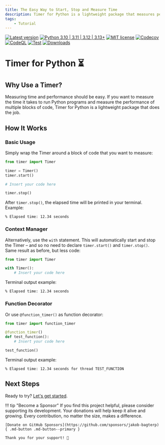 ```yaml
---
title: The Easy Way to Start, Stop and Measure Time
description: Timer for Python is a lightweight package that measures performance of your code. Get started in minutes with code examples for beginners and advanced users.
tags:
    - Tutorial
---
```


[![Latest version](https://img.shields.io/static/v1?label=version&message=0.8.0&color=yellowgreen)](https://github.com/jakob-bagterp/timer-for-python/releases/latest)
[![Python 3.10 | 3.11 | 3.12 | 3.13+](https://img.shields.io/static/v1?label=python&message=3.10%20|%203.11%20|%203.12%20|%203.13%2B&color=blueviolet)](https://www.python.org)
[![MIT license](https://img.shields.io/static/v1?label=license&message=MIT&color=blue)](https://github.com/jakob-bagterp/timer-for-python/blob/master/LICENSE.md)
[![Codecov](https://codecov.io/gh/jakob-bagterp/timer-for-python/branch/master/graph/badge.svg?token=P4IT8WQO0R)](https://codecov.io/gh/jakob-bagterp/timer-for-python)
[![CodeQL](https://github.com/jakob-bagterp/timer-for-python/actions/workflows/github-code-scanning/codeql/badge.svg)](https://github.com/jakob-bagterp/timer-for-python/actions/workflows/github-code-scanning/codeql)
[![Test](https://github.com/jakob-bagterp/timer-for-python/actions/workflows/test.yml/badge.svg)](https://github.com/jakob-bagterp/timer-for-python/actions/workflows/test.yml)
[![Downloads](https://static.pepy.tech/badge/timer-for-python)](https://pepy.tech/project/timer-for-python)

# Timer for Python ⏳
## Why Use a Timer?
Measuring time and performance should be easy. If you want to measure the time it takes to run Python programs and measure the performance of multiple blocks of code, Timer for Python is a lightweight package that does the job.

## How It Works
### Basic Usage
Simply wrap the Timer around a block of code that you want to measure:

```python linenums="1" hl_lines="6"
from timer import Timer

timer = Timer()
timer.start()

# Insert your code here

timer.stop()
```

After `timer.stop()`, the elapsed time will be printed in your terminal. Example:

```text title=""
% Elapsed time: 12.34 seconds
```

### Context Manager
Alternatively, use the `with` statement. This will automatically start and stop the Timer – and so no need to declare `timer.start()` and `timer.stop()`. Same result as before, but less code:

```python linenums="1" hl_lines="4"
from timer import Timer

with Timer():
    # Insert your code here
```

Terminal output example:

```text title=""
% Elapsed time: 12.34 seconds
```

### Function Decorator
Or use `@function_timer()` as function decorator:

```python linenums="1" hl_lines="3"
from timer import function_timer

@function_timer()
def test_function():
    # Insert your code here

test_function()
```

Terminal output example:

<pre><code>% Elapsed time: 12.34 seconds for thread <span class="fg-green">TEST_FUNCTION</span></code></pre>

## Next Steps
Ready to try? [Let's get started](./getting-started/index.md).

!!! tip "Become a Sponsor"
    If you find this project helpful, please consider supporting its development. Your donations will help keep it alive and growing. Every contribution, no matter the size, makes a difference.

    [Donate on GitHub Sponsors](https://github.com/sponsors/jakob-bagterp){ .md-button .md-button--primary }

    Thank you for your support! 🙌
